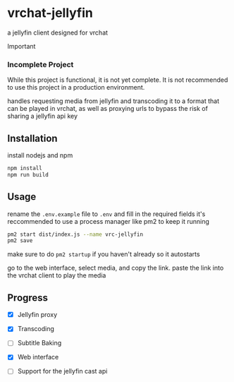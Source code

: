 # vrchat-jellyfin

a jellyfin client designed for vrchat

> [!IMPORTANT]
>
> ### Incomplete Project
>
> While this project is functional, it is not yet complete. It is not recommended to use this project in a production environment.

handles requesting media from jellyfin and transcoding it to a format that can be played in vrchat, as well as proxying urls to bypass the risk of sharing a jellyfin api key

## Installation

install nodejs and npm

```bash
npm install
npm run build
```

## Usage

rename the `.env.example` file to `.env` and fill in the required fields
it's reccommended to use a process manager like pm2 to keep it running

```bash
pm2 start dist/index.js --name vrc-jellyfin
pm2 save
```
make sure to do `pm2 startup` if you haven't already so it autostarts

go to the web interface, select media, and copy the link. paste the link into the vrchat client to play the media

## Progress

- [x] Jellyfin proxy 
- [x] Transcoding
- [ ] Subtitle Baking
- [x] Web interface
- [ ] Support for the jellyfin cast api

